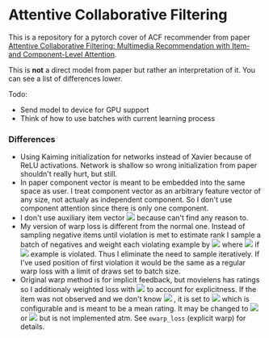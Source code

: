 # Attentive Collaborative Filtering

This is a repository for a pytorch cover of ACF recommender from paper [Attentive Collaborative Filtering: Multimedia Recommendation with Item- and Component-Level Attention](https://www.comp.nus.edu.sg/~xiangnan/papers/sigir17-AttentiveCF.pdf).

This is **not** a direct model from paper but rather an interpretation of it. You can see a list of differences lower.



Todo: 

- Send model to device for GPU support
- Think of how to use batches with current learning process



### Differences

- Using Kaiming initialization for networks instead of Xavier because of ReLU activations. Network is shallow so wrong initialization from paper shouldn't really hurt, but still.
- In paper component vector is meant to be embedded into the same space as user. I treat component vector as an arbitrary feature vector of any size, not actualy as independent component. So I don't use component attention since there is only one component.
- I don't use auxiliary item vector <img src="https://render.githubusercontent.com/render/math?math=p"> because can't find any reason to.
- My version of warp loss is different from the normal one. Instead of sampling negative items until violation is met to estimate rank I sample a batch of negatives and weight each violating example by <img src="https://render.githubusercontent.com/render/math?math=w=ln(\sum_i^{|batch|} v_i + 1)+1"> where <img src="https://render.githubusercontent.com/render/math?math=v_i=1"> if <img src="https://render.githubusercontent.com/render/math?math=i\text{-th}"> example is violated. Thus I eliminate the need to sample iteratively. If I've used position of first violation it would be the same as a regular warp loss with a limit of draws set to batch size.
- Original warp method is for implicit feedback, but movielens has ratings so I additionaly weighted loss with <img src="https://render.githubusercontent.com/render/math?math=w = \frac{r_{positive} + (r_{max} - r_{negative})}{r_{max}}"> to account for explicitness. If the item was not observed and we don't know <img src="https://render.githubusercontent.com/render/math?math=r_{negative}"> , it is set to <img src="https://render.githubusercontent.com/render/math?math=r_{unknown}"> which is configurable and is meant to be a mean rating. It may be changed to <img src="https://render.githubusercontent.com/render/math?math=\bar{r}_{items}"> or <img src="https://render.githubusercontent.com/render/math?math=\bar{r}_{user}"> but is not implemented atm. See `ewarp_loss` (explicit warp) for details. 



